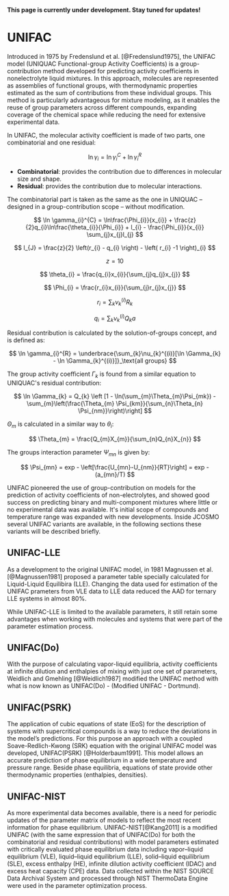 **This page is currently under development. Stay tuned for updates!**

# UNIFAC
Introduced in 1975 by Fredenslund et al. [@Fredenslund1975], the UNIFAC model (UNIQUAC Functional-group Activity Coefficients) is a group-contribution method developed for predicting activity coefficients in nonelectrolyte liquid mixtures. In this approach, molecules are represented as assemblies of functional groups, with thermodynamic properties estimated as the sum of contributions from these individual groups. This method is particularly advantageous for mixture modeling, as it enables the reuse of group parameters across different compounds, expanding coverage of the chemical space while reducing the need for extensive experimental data.



In UNIFAC, the molecular activity coefficient is made of two parts, one combinatorial and one residual:

$$  
  \ln \gamma_{i} = \ln \gamma_{i}^{C} + \ln \gamma_{i}^{R}
$$


- **Combinatorial**: provides the contribution due to differences in molecular size and shape.
- **Residual**: provides the contribution due to molecular interactions.

The combinatorial part is taken as the same as the one in UNIQUAC – designed in a group-contribution scope – without modification.

$$
    \ln \gamma_{i}^{C} = \ln\frac{\Phi_{i}}{x_{i}} + \frac{z}{2}q_{i}\ln\frac{\theta_{i}}{\Phi_{i}} + l_{i} - \frac{\Phi_{i}}{x_{i}} \sum_{j}x_{j}l_{j}
$$

$$
    l_{J} = \frac{z}{2} \left(r_{i} - q_{i} \right) - \left( r_{i} -1 \right)_{i}
$$

$$
    z = 10
$$

$$
    \theta_{i} = \frac{q_{i}x_{i}}{\sum_{j}q_{j}x_{j}}
$$

$$
    \Phi_{i} = \frac{r_{i}x_{i}}{\sum_{j}r_{j}x_{j}}
$$

$$
    r_{i} = \sum_{k} \nu_{k}^{(i)} R_{k}
$$

$$
     {q_{i} = \sum_{k}\nu_{k}^{(i)} Q_{k} {a}}
$$

Residual contribution is calculated by the solution-of-groups concept, and is defined as:

$$
    \ln \gamma_{i}^{R} = \underbrace{\sum_{k}\nu_{k}^{(i)}[\ln \Gamma_{k} - \ln \Gamma_{k}^{(i)}]}_\text{all groups}
$$

The group activity coefficient $\Gamma_{k}$ is found from a similar equation to UNIQUAC's residual contribution:

$$
   \ln \Gamma_{k} = Q_{k} \left [1 - \ln(\sum_{m}\Theta_{m}\Psi_{mk}) - \sum_{m}\left(\frac{\Theta_{m} \Psi_{km}}{\sum_{n}\Theta_{n} \Psi_{nm}}\right)\right]
$$

$\Theta_{m}$ is calculated in a similar way to $\theta_{i}$:

$$
    \Theta_{m} = \frac{Q_{m}X_{m}}{\sum_{n}Q_{n}X_{n}}
$$

The groups interaction parameter $\Psi_{mn}$ is given by:

$$
    \Psi_{mn} = exp - \left[\frac{U_{mn}-U_{nm}}{RT}\right] = exp - (a_{mn}/T)
$$

UNIFAC pioneered the use of group-contribution on models for the prediction of activity coefficients of non-electrolytes, and showed good success on predicting binary and multi-component mixtures where little or no experimental data was available. It's initial scope of compounds and temperature range was expanded with new developments. Inside JCOSMO several UNIFAC variants are available, in the following sections these variants will be described briefly.

## UNIFAC-LLE
As a development to the original UNIFAC model, in 1981 Magnussen et al.[@Magnussen1981] proposed a parameter table specially calculated for Liquid-Liquid Equilibira (LLE). Changing the data used for estimation of the UNIFAC prameters from VLE data to LLE data reduced the AAD for ternary LLE systems in almost 80\%.

While UNIFAC-LLE is limited to the available parameters, it still retain some advantages when working with molecules and systems that were part of the parameter estimation process.

## UNIFAC(Do)
With the purpose of calculating vapor-liquid equilibria, activity coefficients at infinite dilution and enthalpies of mixing with just one set of parameters, Weidlich and Gmehling [@Weidlich1987] modified the UNIFAC method with what is now known as UNIFAC(Do) - (Modified UNIFAC - Dortmund).

## UNIFAC(PSRK)
The application of cubic equations of state (EoS) for the description of systems with supercritical compounds is a way to reduce the deviations in the model’s predictions. For this purpose an approach with a coupled  Soave-Redlich-Kwong (SRK) equation with the original UNIFAC model was developed, UNIFAC(PSRK) [@Holderbaum1991]. This model allows an accurate prediction of phase equilibrium in a wide temperature and pressure range. Beside phase equilibria, equations of state provide other thermodynamic properties (enthalpies, densities). 

## UNIFAC-NIST
As more experimental data becomes available, there is a need for periodic updates of the parameter matrix of models to reflect the most recent information for phase equilibrium. UNIFAC-NIST[@Kang2011] is a modified UNIFAC (with the same expression that of UNIFAC(Do) for both the combinatorial and residual contributions) with model parameters estimated with critically evaluated phase equilibrium data including vapor–liquid equilibrium (VLE), liquid–liquid equilibrium (LLE), solid–liquid equilibrium (SLE), excess enthalpy (HE), infinite dilution activity coefficient (IDAC) and excess heat capacity (CPE) data. Data collected within the NIST SOURCE Data Archival System and processed through NIST ThermoData Engine were used in the parameter optimization process. 
